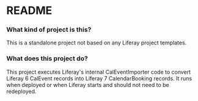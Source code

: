 # README #

### What kind of project is this? ###

This is a standalone project not based on any Liferay project templates.

### What does this project do? ###

This project executes Liferay's internal CalEventImporter code to convert Liferay 6 CalEvent records into Liferay 7 CalendarBooking records. It runs when deployed or when Liferay starts and should not need to be redeployed.
